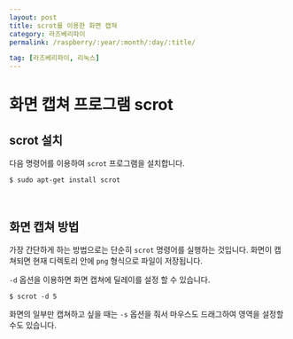 ```yaml
---
layout: post
title: scrot를 이용한 화면 캡쳐
category: 라즈베리파이
permalink: /raspberry/:year/:month/:day/:title/

tag: [라즈베리파이, 리눅스]
---
```

# 화면 캡쳐 프로그램 scrot

## scrot 설치

다음 명령어를 이용하여 `scrot` 프로그램을 설치합니다.

~~~
$ sudo apt-get install scrot
~~~

<br>

## 화면 캡쳐 방법

가장 간단하게 하는 방법으로는 단순히 `scrot` 명령어를 실행하는 것입니다. 화면이 캡쳐되면 현재 디렉토리 안에 `png` 형식으로 파일이 저장됩니다.

`-d` 옵션을 이용하면 화면 캡쳐에 딜레이를 설정 할 수 있습니다.

~~~
$ scrot -d 5
~~~

화면의 일부만 캡쳐하고 싶을 때는 `-s` 옵션을 줘서 마우스도 드래그하여 영역을 설정할 수도 있습니다.
